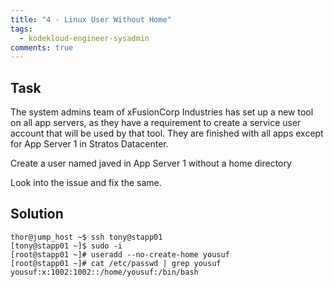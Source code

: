 ```yaml
---
title: "4 - Linux User Without Home"
tags:
  - kodekloud-engineer-sysadmin
comments: true
---
```


## Task

The system admins team of xFusionCorp Industries has set up a new tool on all app servers, as they have a requirement to create a service user account that will be used by that tool. They are finished with all apps except for App Server 1 in Stratos Datacenter.

Create a user named javed in App Server 1 without a home directory

Look into the issue and fix the same.

## Solution

```shell
thor@jump_host ~$ ssh tony@stapp01
[tony@stapp01 ~]$ sudo -i
[root@stapp01 ~]# useradd --no-create-home yousuf
[root@stapp01 ~]# cat /etc/passwd | grep yousuf
yousuf:x:1002:1002::/home/yousuf:/bin/bash
```
